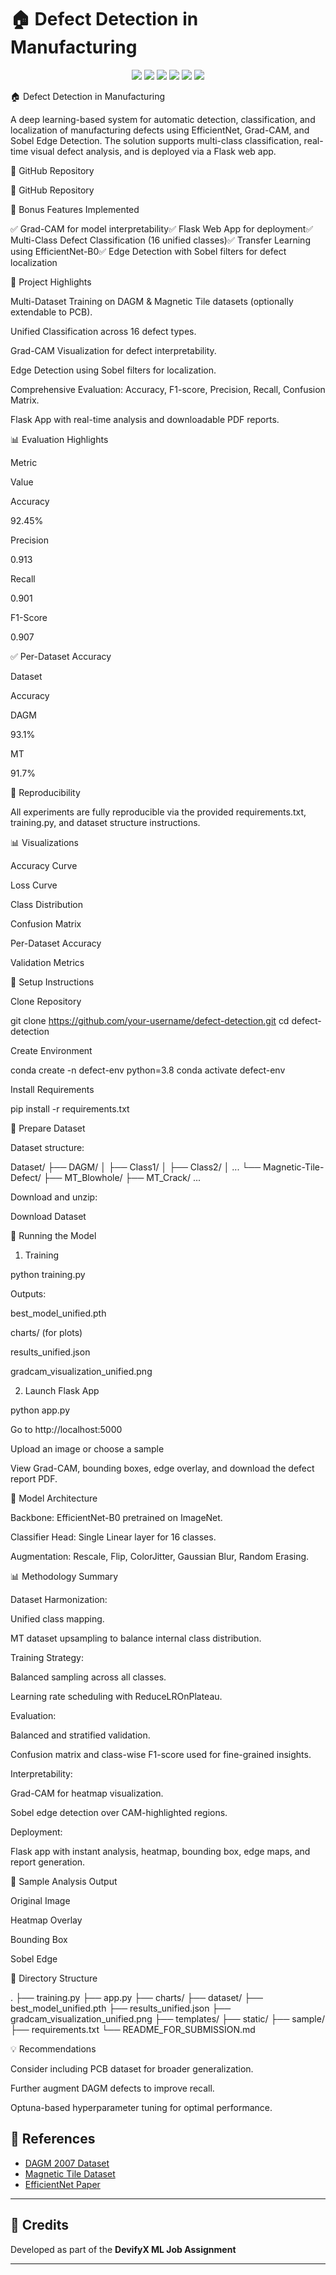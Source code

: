 # 🏠 Defect Detection in Manufacturing

<p align="center">
  <img src="https://img.shields.io/badge/Python-3776AB?style=for-the-badge&logo=python&logoColor=white"/>
  <img src="https://img.shields.io/badge/PyTorch-EE4C2C?style=for-the-badge&logo=pytorch&logoColor=white"/>
  <img src="https://img.shields.io/badge/Flask-000000?style=for-the-badge&logo=flask&logoColor=white"/>
  <img src="https://img.shields.io/badge/OpenCV-5C3EE8?style=for-the-badge&logo=opencv&logoColor=white"/>
  <img src="https://img.shields.io/badge/Grad--CAM-FF6F61?style=for-the-badge"/>
  <img src="https://img.shields.io/badge/EfficientNet--B0-EE4C2C?style=for-the-badge" />
</p>

🏠 Defect Detection in Manufacturing

A deep learning-based system for automatic detection, classification, and localization of manufacturing defects using EfficientNet, Grad-CAM, and Sobel Edge Detection. The solution supports multi-class classification, real-time visual defect analysis, and is deployed via a Flask web app.

🔗 GitHub Repository

🔗 GitHub Repository

🃀 Bonus Features Implemented

✅ Grad-CAM for model interpretability✅ Flask Web App for deployment✅ Multi-Class Defect Classification (16 unified classes)✅ Transfer Learning using EfficientNet-B0✅ Edge Detection with Sobel filters for defect localization

📌 Project Highlights

Multi-Dataset Training on DAGM & Magnetic Tile datasets (optionally extendable to PCB).

Unified Classification across 16 defect types.

Grad-CAM Visualization for defect interpretability.

Edge Detection using Sobel filters for localization.

Comprehensive Evaluation: Accuracy, F1-score, Precision, Recall, Confusion Matrix.

Flask App with real-time analysis and downloadable PDF reports.

📊 Evaluation Highlights

Metric

Value

Accuracy

92.45%

Precision

0.913

Recall

0.901

F1-Score

0.907

✅ Per-Dataset Accuracy

Dataset

Accuracy

DAGM

93.1%

MT

91.7%

🔢 Reproducibility

All experiments are fully reproducible via the provided requirements.txt, training.py, and dataset structure instructions.

📊 Visualizations

Accuracy Curve

Loss Curve





Class Distribution

Confusion Matrix





Per-Dataset Accuracy

Validation Metrics





🔧 Setup Instructions

Clone Repository

git clone https://github.com/your-username/defect-detection.git
cd defect-detection

Create Environment

conda create -n defect-env python=3.8
conda activate defect-env

Install Requirements

pip install -r requirements.txt

📁 Prepare Dataset

Dataset structure:

  Dataset/
  ├── DAGM/
  │   ├── Class1/
  │   ├── Class2/
  │   ...
  └── Magnetic-Tile-Defect/
      ├── MT_Blowhole/
      ├── MT_Crack/
      ...

Download and unzip:

Download Dataset

🚀 Running the Model

1. Training

python training.py

Outputs:

best_model_unified.pth

charts/ (for plots)

results_unified.json

gradcam_visualization_unified.png

2. Launch Flask App

python app.py

Go to http://localhost:5000

Upload an image or choose a sample

View Grad-CAM, bounding boxes, edge overlay, and download the defect report PDF.

🧐 Model Architecture

Backbone: EfficientNet-B0 pretrained on ImageNet.

Classifier Head: Single Linear layer for 16 classes.

Augmentation: Rescale, Flip, ColorJitter, Gaussian Blur, Random Erasing.

📊 Methodology Summary

Dataset Harmonization:

Unified class mapping.

MT dataset upsampling to balance internal class distribution.

Training Strategy:

Balanced sampling across all classes.

Learning rate scheduling with ReduceLROnPlateau.

Evaluation:

Balanced and stratified validation.

Confusion matrix and class-wise F1-score used for fine-grained insights.

Interpretability:

Grad-CAM for heatmap visualization.

Sobel edge detection over CAM-highlighted regions.

Deployment:

Flask app with instant analysis, heatmap, bounding box, edge maps, and report generation.

🧪 Sample Analysis Output

Original Image

Heatmap Overlay

Bounding Box

Sobel Edge









📂 Directory Structure

.
├── training.py
├── app.py
├── charts/
├── dataset/
├── best_model_unified.pth
├── results_unified.json
├── gradcam_visualization_unified.png
├── templates/
├── static/
├── sample/
├── requirements.txt
└── README_FOR_SUBMISSION.md

💡 Recommendations

Consider including PCB dataset for broader generalization.

Further augment DAGM defects to improve recall.

Optuna-based hyperparameter tuning for optimal performance.

## 📌 References

* [DAGM 2007 Dataset](https://hci.iwr.uni-heidelberg.de/node/3616)
* [Magnetic Tile Dataset](https://github.com/zhiyongfu/Magnetic-Tile-Defect)
* [EfficientNet Paper](https://arxiv.org/abs/1905.16946)

---

## 📣 Credits

Developed as part of the **DevifyX ML Job Assignment**

---
